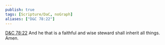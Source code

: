 ```yaml
---
publish: true
tags: [Scripture/DaC, noGraph]
aliases: ["D&C 78:22"]
---
```

[D&C 78:22](https://churchofjesuschrist.org/study/scriptures/dc-testament/dc/78?lang=eng&id=p22#p22) And he that is a faithful and wise steward shall inherit all things. Amen.





